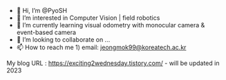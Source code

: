 - 👋 Hi, I’m @PyoSH
- 👀 I’m interested in Computer Vision | field robotics 
- 🌱 I’m currently learning visual odometry with monocular camera & event-based camera
- 💞️ I’m looking to collaborate on ...
- 📫 How to reach me 
      1) email: jeongmok99@koreatech.ac.kr

My blog URL : https://exciting2wednesday.tistory.com/ - will be updated in  2023
